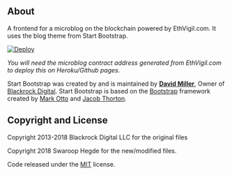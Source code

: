 ## About

A frontend for a microblog on the blockchain powered by EthVigil.com. It uses the blog theme from Start Bootstrap.

[![Deploy](https://www.herokucdn.com/deploy/button.svg)](https://heroku.com/deploy?template=https://github.com/SwaroopH/microblog/tree/master)

*You will need the microblog contract address generated from EthVigil.com to deploy this on Heroku/Github pages.*

Start Bootstrap was created by and is maintained by **[David Miller](http://davidmiller.io/)**, Owner of [Blackrock Digital](http://blackrockdigital.io/).
Start Bootstrap is based on the [Bootstrap](http://getbootstrap.com/) framework created by [Mark Otto](https://twitter.com/mdo) and [Jacob Thorton](https://twitter.com/fat).

## Copyright and License

Copyright 2013-2018 Blackrock Digital LLC for the original files

Copyright 2018 Swaroop Hegde for the new/modified files.

Code released under the [MIT](https://github.com/SwaroopH/microblog/blob/master/LICENSE) license.
